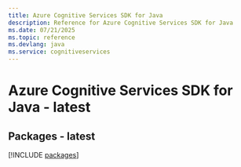 ```yaml
---
title: Azure Cognitive Services SDK for Java
description: Reference for Azure Cognitive Services SDK for Java
ms.date: 07/21/2025
ms.topic: reference
ms.devlang: java
ms.service: cognitiveservices
---
```

# Azure Cognitive Services SDK for Java - latest
## Packages - latest
[!INCLUDE [packages](cognitive-services-index.md)]